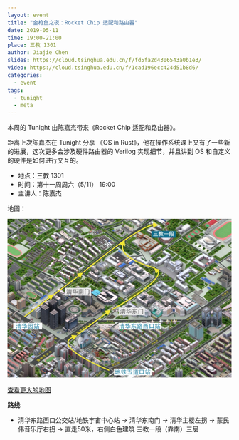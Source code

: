 ```yaml
---
layout: event
title: "金枪鱼之夜：Rocket Chip 适配和路由器"
date: 2019-05-11
time: 19:00-21:00
place: 三教 1301
author: Jiajie Chen
slides: https://cloud.tsinghua.edu.cn/f/fd5fa2d4306543a0b1e3/
video: https://cloud.tsinghua.edu.cn/f/1cad196ecc424d51b8d6/
categories:
  - event
tags:
  - tunight
  - meta
---
```


本周的 Tunight 由陈嘉杰带来《Rocket Chip 适配和路由器》。

距离上次陈嘉杰在 Tunight 分享 《OS in Rust》，他在操作系统课上又有了一些新的进展，这次更多会涉及硬件路由器的 Verilog 实现细节，并且讲到 OS 和自定义的硬件是如何进行交互的。

* 地点：三教 1301
* 时间：第十一周周六（5/11） 19:00
* 主讲人：陈嘉杰

地图：

![](/assets/img/events/map_t3_sec1.jpg)

<a class="hidden-xs" href="https://www.openstreetmap.org/#map=17/40.00120/116.32246">查看更大的地图</a>

**路线**:

 - 清华东路西口公交站/地铁宇宙中心站 -> 清华东南门 -> 清华主楼左拐 ->  蒙民伟音乐厅右拐 -> 直走50米，右侧白色建筑 三教一段（靠南）三层
